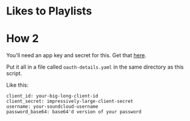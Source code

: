 Likes to Playlists
===================

How 2
======
You'll need an app key and secret for this. Get that [here](http://soundcloud.com/you/apps/new).

Put it all in a file called `oauth-details.yaml` in the same directory as this script.

Like this:

```
client_id: your-big-long-client-id
client_secret: impressively-large-client-secret
username: your-soundcloud-username
password_base64: base64'd version of your password
```
